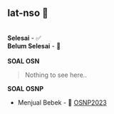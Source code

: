 ## lat-nso 🎉
\
**Selesai** - ✅\
**Belum Selesai** - 🚧\
\
**SOAL OSN**
> Nothing to see here..

**SOAL OSNP**
* Menjual Bebek - 🚧 [OSNP2023](https://tlx.toki.id/problems/osnp-2023/B1)